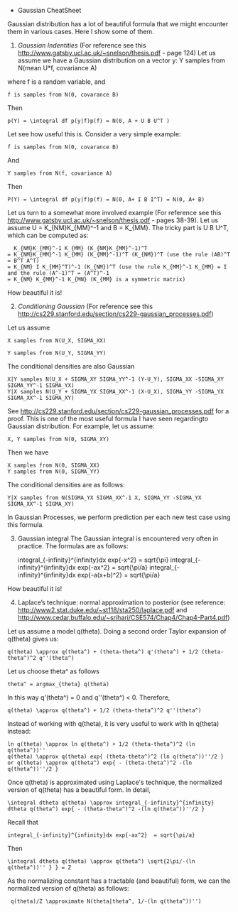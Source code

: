 - Gaussian CheatSheet

Gaussian distribution has a lot of beautiful formula that we might encounter them in various cases. Here I show some of them.

1. *Gaussian Indentities* (For reference see this http://www.gatsby.ucl.ac.uk/~snelson/thesis.pdf - page 124)
Let us assume we have a Gaussian distribution on a vector y:
    Y samples from N(mean U*f, covariance A)
    
where f is a random variable, and

    f is samples from N(0, covarance B)
Then

    p(Y) = \integral df p(y|f)p(f) = N(0, A + U B U^T )

Let see how useful this is. Consider a very simple example:

    f is samples from N(0, covarance B)
And

    Y samples from N(f, covariance A)
    
Then

    P(Y) = \integral df p(y|f)p(f) = N(0, A+ I B I^T) = N(0, A+ B)
    

Let us turn to a somewhat more involved example (For reference see this http://www.gatsby.ucl.ac.uk/~snelson/thesis.pdf - pages 38-39). Let us assume U = K_{NM}K_{MM}^-1 and B = K_{MM}. The tricky part is U B U^T, which can be computed
as:

      K_{NM}K_{MM}^-1 K_{MM} (K_{NM}K_{MM}^-1)^T
    = K_{NM}K_{MM}^-1 K_{MM} (K_{MM}^-1)^T (K_{NM})^T (use the rule (AB)^T = B^T A^T)
    = K_{NM} I K_{MM}^T)^-1 (K_{NM})^T (use the rule K_{MM}^-1 K_{MM} = I and the rule (A^-1)^T = (A^T)^-1
    = K_{NM} K_{MM}^-1 K_{MN} (K_{MM} is a symmetric matrix)

How beautiful it is!

2. *Conditioning Gaussian* (For reference see this http://cs229.stanford.edu/section/cs229-gaussian_processes.pdf)

Let us assume 

    X samples from N(U_X, SIGMA_XX)

    Y samples from N(U_Y, SIGMA_YY)
    
The conditional densities are also Gaussian

    X|Y samples N(U_X + SIGMA_XY SIGMA_YY^-1 (Y-U_Y), SIGMA_XX -SIGMA_XY SIGMA_YY^-1 SIGMA_YX)
    Y|X samples N(U_Y + SIGMA_YX SIGMA_XX^-1 (X-U_X), SIGMA_YY -SIGMA_YX SIGMA_XX^-1 SIGMA_XY)

See http://cs229.stanford.edu/section/cs229-gaussian_processes.pdf for a proof.
This is one of the most useful formula I have seen regardingto Gaussian distribution. For example, let us assume:

    X, Y samples from N(0, SIGMA_XY)

Then we have

    X samples from N(0, SIGMA_XX)
    Y samples from N(0, SIGMA_YY)
    
The conditional densities are as follows:

    Y|X samples from N(SIGMA_YX SIGMA_XX^-1 X, SIGMA_YY -SIGMA_YX SIGMA_XX^-1 SIGMA_XY)
    
In Gaussian Processes, we perform prediction per each new test case using this formula.

3. Gaussian integral
The Gaussian integral is encountered very often in practice. The formulas are as follows:

    integral_{-infinity}^{infinity}dx exp{-x^2}  = sqrt{\pi}
    integral_{-infinity}^{infinity}dx exp{-ax^2} = sqrt{\pi/a}
    integral_{-infinity}^{infinity}dx exp{-a(x+b)^2} = sqrt{\pi/a}
    
How beautiful it is!

4. Laplace’s technique: normal approximation to posterior (see reference: http://www2.stat.duke.edu/~st118/sta250/laplace.pdf and http://www.cedar.buffalo.edu/~srihari/CSE574/Chap4/Chap4-Part4.pdf)

Let us assume a model q(theta). Doing a second order Taylor expansion of q(theta) gives us:

    q(theta) \approx q(theta^) + (theta-theta^) q'(theta^) + 1/2 (theta-theta^)^2 q''(theta^)

Let us choose theta^ as follows
    
    theta^ = argmax_{theta} q(theta)
    
In this way q'(theta^) = 0 and q''(theta^) < 0. Therefore,

    q(theta) \approx q(theta^) + 1/2 (theta-theta^)^2 q''(theta^)
    
Instead of working with q(theta), it is very useful to work with ln q(theta) instead:


    ln q(theta) \approx ln q(theta^) + 1/2 (theta-theta^)^2 (ln q(theta^))''
    q(theta) \approx q(theta) exp{ (theta-theta^)^2 (ln q(theta^))''/2 }
    or q(theta) \approx q(theta^) exp{ - (theta-theta^)^2 -(ln q(theta^))''/2 }

Once q(theta) is approximated using Laplace's technique, the normalized version of q(theta)  has a beautiful form. In detail, 

    \integral dtheta q(theta) \approx integral_{-infinity}^{infinity} dtheta q(theta^) exp{ - (theta-theta^)^2 -(ln q(theta^))''/2 }

Recall that 

    integral_{-infinity}^{infinity}dx exp{-ax^2}  = sqrt{\pi/a}
    
Then 

    \integral dtheta q(theta) \approx q(theta^) \sqrt{2\pi/-(ln q(theta^))'' } } = Z

As the normalizing constant has a tractable (and beautiful) form, we can the normalized version of q(theta) as follows:
    
     q(theta)/Z \approximate N(theta|theta^, 1/-(ln q(theta^))'')
     

